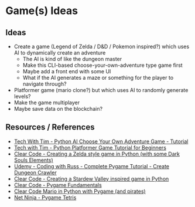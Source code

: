 # Game(s) Ideas

## Ideas

- Create a game (Legend of Zelda / D&D / Pokemon inspired?) which uses AI to dynamically create an adventure
  - The AI is kind of like the dungeon master
  - Make this CLI-based choose-your-own-adventure type game first
  - Maybe add a front end with some UI
  - What if the AI generates a maze or something for the player to navigate through?
- Platformer game (mario clone?) but which uses AI to randomly generate levels?
- Make the game multiplayer
- Maybe save data on the blockchain?

## Resources / References

- [Tech With Tim - Python AI Choose Your Own Adventure Game - Tutorial](https://www.youtube.com/watch?v=nhYcTh6vw9A)
- [Tech with Tim - Python Platformer Game Tutorial for Beginners](https://www.youtube.com/watch?v=6gLeplbqtqg)
- [Clear Code - Creating a Zelda style game in Python (with some Dark Souls Elements)](https://www.youtube.com/watch?v=QU1pPzEGrqw)
- [Udemy - Coding with Russ - Complete Pygame Tutorial - Create Dungeon Crawler](https://www.udemy.com/course/pygame-dungeon-crawler/)
- [Clear Code - Creating a Stardew Valley inspired game in Python](https://www.youtube.com/watch?v=T4IX36sP_0c)
- [Clear Code - Pygame Fundamentals](https://www.youtube.com/playlist?list=PL8ui5HK3oSiHnIdi0XIAVXHAeulNmBrLy)
- [Clear Code Mario in Python with Pygame (and pirates)](https://www.youtube.com/playlist?list=PL8ui5HK3oSiGXM2Pc2DahNu1xXBf7WQh-)
- [Net Ninja - Pygame Tetris](https://www.youtube.com/playlist?list=PL4cUxeGkcC9iurLoO9Mu7GqsKlxEXcf8m)
